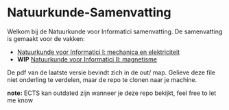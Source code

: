 # Natuurkunde-Samenvatting

Welkom bij de Natuurkunde voor Informatici samenvatting. De samenvatting is gemaakt voor de vakken:

- [Natuurkunde voor Informatici I: mechanica en elektriciteit](https://onderwijsaanbod.kuleuven.be/syllabi/n/G0U25BN.htm#activetab=doelstellingen_idp3497008)
- **WIP** [Natuurkunde voor Informatici II: magnetisme](https://onderwijsaanbod.kuleuven.be/syllabi/n/G0W67AN.htm#activetab=doelstellingen_idp8969488)

De pdf van de laatste versie bevindt zich in de out/ map. Gelieve deze file niet onderling te verdelen, maar de repo te clonen naar je machine. 

**note:** ECTS kan outdated zijn wanneer je deze repo bekijkt, feel free to let me know
